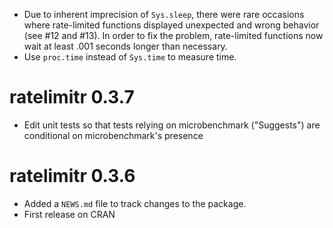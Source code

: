 * Due to inherent imprecision of `Sys.sleep`, there were rare occasions where rate-limited functions displayed unexpected and wrong behavior (see #12 and #13). In order to fix the problem, rate-limited functions now wait at least .001 seconds longer than necessary.
* Use `proc.time` instead of `Sys.time` to measure time.  

# ratelimitr 0.3.7

* Edit unit tests so that tests relying on microbenchmark ("Suggests") are conditional on microbenchmark's presence

# ratelimitr 0.3.6

* Added a `NEWS.md` file to track changes to the package.
* First release on CRAN

